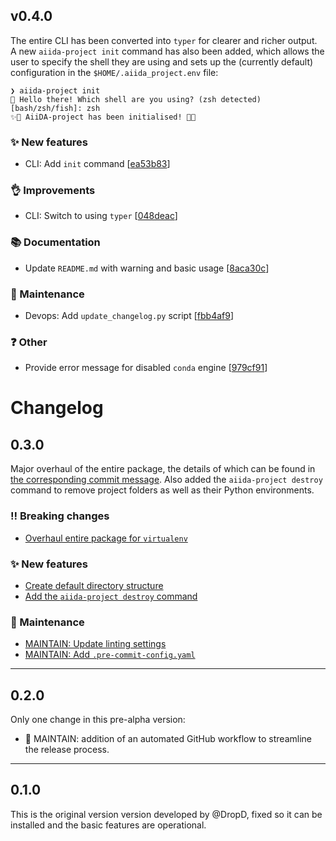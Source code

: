 ## v0.4.0

The entire CLI has been converted into `typer` for clearer and richer output.
A new `aiida-project init` command has also been added, which allows the user to specify the shell they are using and sets up the (currently default) configuration in the `$HOME/.aiida_project.env` file:

```console
❯ aiida-project init
👋 Hello there! Which shell are you using? (zsh detected) [bash/zsh/fish]: zsh
✨🚀 AiiDA-project has been initialised! 🚀✨
```

### ✨ New features

* CLI: Add `init` command [[ea53b83](https://github.com/aiidateam/aiida-project/commit/ea53b83898c4512464a51af96b68048fd5ccecbd)]

### 👌 Improvements

* CLI: Switch to using `typer` [[048deac](https://github.com/aiidateam/aiida-project/commit/048deac75691537f0ccfae6d1ff2cc2fa3194a91)]

### 📚 Documentation

* Update `README.md` with warning and basic usage [[8aca30c](https://github.com/aiidateam/aiida-project/commit/8aca30c32de0351d19534c9bf6673683c178ea6d)]

### 🔧 Maintenance

* Devops: Add `update_changelog.py` script [[fbb4af9](https://github.com/aiidateam/aiida-project/commit/fbb4af9287c82e7517f5732eb6238b258c22d708)]

### ❓ Other

* Provide error message for disabled `conda` engine [[979cf91](https://github.com/aiidateam/aiida-project/commit/979cf91eda4cb024ede8412c1eef7c9274849735)]

# Changelog

## 0.3.0

Major overhaul of the entire package, the details of which can be found in [the corresponding commit message](https://github.com/aiidateam/aiida-project/commit/a799ddc0763ca12ed179c821125bef6a4acb116d).
Also added the `aiida-project destroy` command to remove project folders as well as their Python environments.


### ‼️ Breaking changes

* [Overhaul entire package for `virtualenv`](https://github.com/aiidateam/aiida-project/commit/a799ddc0763ca12ed179c821125bef6a4acb116d)

### ✨ New features

* [Create default directory structure](https://github.com/aiidateam/aiida-project/commit/ceeda2f64c59366616db00d5d51b323087924f41)
* [Add the `aiida-project destroy` command](https://github.com/aiidateam/aiida-project/commit/260303e0dada0a8ace5c76c6ccb8539aece69614)

### 🔧 Maintenance

* [MAINTAIN: Update linting settings](https://github.com/aiidateam/aiida-project/commit/8fbc7de818820445acc31631e59af258395796fd)
* [MAINTAIN: Add `.pre-commit-config.yaml`](https://github.com/aiidateam/aiida-project/commit/938fce0a52c8f393adae9327785ff4fbeea0b4a2)

---

## 0.2.0

Only one change in this pre-alpha version:

* 🔧 MAINTAIN: addition of an automated GitHub workflow to streamline the release process.

---

## 0.1.0

This is the original version version developed by @DropD, fixed so it can be installed and the basic features are operational.
